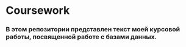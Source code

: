 # Coursework

### В этом репозитории представлен текст моей курсовой работы, посвященной работе с базами данных.
